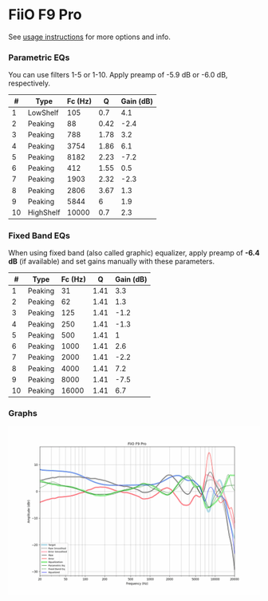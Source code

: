 # FiiO F9 Pro
See [usage instructions](https://github.com/jaakkopasanen/AutoEq#usage) for more options and info.

### Parametric EQs
You can use filters 1-5 or 1-10. Apply preamp of -5.9 dB or -6.0 dB, respectively.

|   # | Type      |   Fc (Hz) |    Q |   Gain (dB) |
|-----|-----------|-----------|------|-------------|
|   1 | LowShelf  |       105 | 0.7  |         4.1 |
|   2 | Peaking   |        88 | 0.42 |        -2.4 |
|   3 | Peaking   |       788 | 1.78 |         3.2 |
|   4 | Peaking   |      3754 | 1.86 |         6.1 |
|   5 | Peaking   |      8182 | 2.23 |        -7.2 |
|   6 | Peaking   |       412 | 1.55 |         0.5 |
|   7 | Peaking   |      1903 | 2.32 |        -2.3 |
|   8 | Peaking   |      2806 | 3.67 |         1.3 |
|   9 | Peaking   |      5844 | 6    |         1.9 |
|  10 | HighShelf |     10000 | 0.7  |         2.3 |

### Fixed Band EQs
When using fixed band (also called graphic) equalizer, apply preamp of **-6.4 dB** (if available) and set gains manually with these parameters.

|   # | Type    |   Fc (Hz) |    Q |   Gain (dB) |
|-----|---------|-----------|------|-------------|
|   1 | Peaking |        31 | 1.41 |         3.3 |
|   2 | Peaking |        62 | 1.41 |         1.3 |
|   3 | Peaking |       125 | 1.41 |        -1.2 |
|   4 | Peaking |       250 | 1.41 |        -1.3 |
|   5 | Peaking |       500 | 1.41 |         1   |
|   6 | Peaking |      1000 | 1.41 |         2.6 |
|   7 | Peaking |      2000 | 1.41 |        -2.2 |
|   8 | Peaking |      4000 | 1.41 |         7.2 |
|   9 | Peaking |      8000 | 1.41 |        -7.5 |
|  10 | Peaking |     16000 | 1.41 |         6.7 |

### Graphs
![](./FiiO%20F9%20Pro.png)
